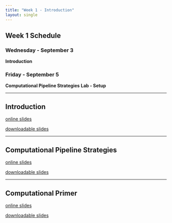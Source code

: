 ```yaml
---
title: "Week 1 - Introduction"
layout: single
---
```


## Week 1 Schedule

### Wednesday - September 3
**Introduction**

### Friday - September 5
**Computational Pipeline Strategies**
**Lab - Setup**

---

## Introduction

[online slides](https://docs.google.com/presentation/d/1C-KKnTbZCekB1kEKz5EWEA_EPp8pXTFZVOubXz90ZQY/present?usp=sharing)

[downloadable slides](https://docs.google.com/presentation/d/1C-KKnTbZCekB1kEKz5EWEA_EPp8pXTFZVOubXz90ZQY/export/pptx)

---

## Computational Pipeline Strategies

[online slides](https://docs.google.com/presentation/d/1ibyJSkFIzO08XsZaa7VQr6FfYwapnwS3tPWvxNIlx7k/present?usp=sharing)

[downloadable slides](https://docs.google.com/presentation/d/1ibyJSkFIzO08XsZaa7VQr6FfYwapnwS3tPWvxNIlx7k/export/pptx)

---

## Computational Primer

[online slides](https://docs.google.com/presentation/d/1FbAWxSftB0tWXEKVv17yU6luyYoJ4PlQsx8qsz6kDHE/present?usp=sharing)

[downloadable slides](https://docs.google.com/presentation/d/1FbAWxSftB0tWXEKVv17yU6luyYoJ4PlQsx8qsz6kDHE/export/pptx)

